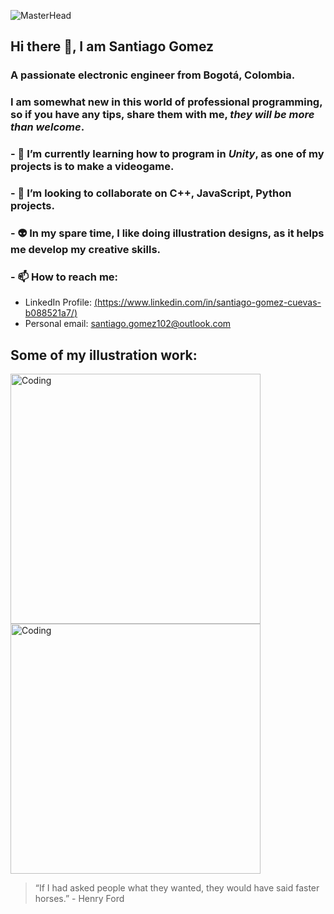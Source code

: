 ![MasterHead](https://as1.ftcdn.net/v2/jpg/02/21/97/86/1000_F_221978639_EyPBA9tuscYhW6rhaO5EiVzdG8hvQSgV.jpg)
## Hi there 👋, I am Santiago Gomez
### A passionate electronic engineer from Bogotá, Colombia.

### I am somewhat new in this world of professional programming, so if you have any tips, share them with me, *they will be more than welcome*.

### - 🌱 I’m currently learning how to program in *Unity*, as one of my projects is to make a videogame.  
### - 👯 I’m looking to collaborate on C++, JavaScript, Python projects.
### - 👽 In my spare time, I like doing illustration designs, as it helps me develop my creative skills.

### - 📫 How to reach me:  
- LinkedIn Profile: [(https://www.linkedin.com/in/santiago-gomez-cuevas-b088521a7/)](https://www.linkedin.com/in/santiago-gomez-cuevas-b088521a7/)
- Personal email: santiago.gomez102@outlook.com

## Some of my illustration work:

<img align="left" alt="Coding" width="400" src="https://pbs.twimg.com/media/GLY10UrXMAAfIjR?format=jpg&name=4096x4096">
<img align="center" alt="Coding" width="400" src="https://pbs.twimg.com/media/GNaNY72XoAAsLbD?format=png&name=small">

> “If I had asked people what they wanted, they would have said faster horses.”  - Henry Ford
